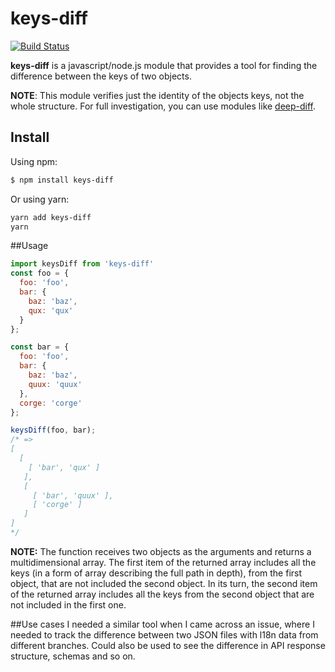 # keys-diff
[![Build Status][travis-image]][travis-url]

**keys-diff** is a javascript/node.js module that provides a tool for finding the difference between the keys of two objects. 

**NOTE**: This module verifies just the identity of the objects keys, not the whole structure. For full investigation, you can use modules like [deep-diff][deep-diff].
## Install
Using npm:
```bash
$ npm install keys-diff
```
Or using yarn:
```bash
yarn add keys-diff
yarn
```
##Usage

```js
import keysDiff from 'keys-diff'
const foo = {
  foo: 'foo',
  bar: {
    baz: 'baz',
    qux: 'qux'
  }
};

const bar = {
  foo: 'foo',
  bar: {
    baz: 'baz',
    quux: 'quux'
  },
  corge: 'corge'
};

keysDiff(foo, bar);
/* => 
[ 
  [ 
    [ 'bar', 'qux' ] 
   ], 
   [ 
     [ 'bar', 'quux' ], 
     [ 'corge' ] 
   ] 
]
*/
```

**NOTE:** The function receives two objects as the arguments and returns a multidimensional array. The first item of the returned array includes all the keys (in a form of array describing the full path in depth), from the first object, that are not included the second object. In its turn, the second item of the returned array includes all the keys from the second object that are not included in the first one. 

##Use cases
I needed a similar tool when I came across an issue, where I needed to track the difference between two JSON files with l18n data from different branches. Could also be used to see the difference in API response structure, schemas and so on.

[travis-image]: https://travis-ci.org/diedsmiling/keys-diff.svg?branch=master
[travis-url]: https://travis-ci.org/diedsmiling/keys-diff
[deep-diff]: https://github.com/flitbit/diff
